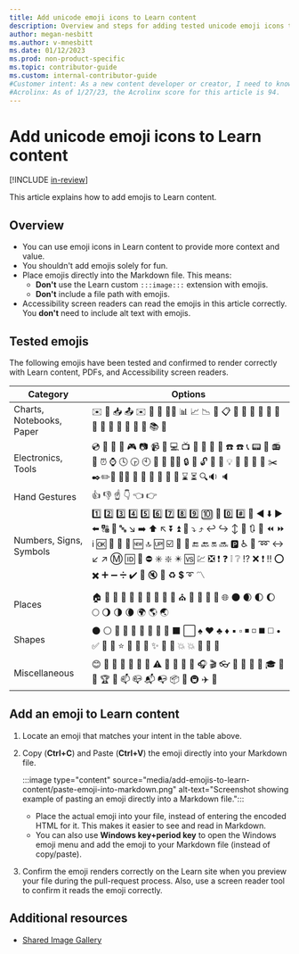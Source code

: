```yaml
---
title: Add unicode emoji icons to Learn content
description: Overview and steps for adding tested unicode emoji icons to Learn content.
author: megan-nesbitt
ms.author: v-mnesbitt
ms.date: 01/12/2023
ms.prod: non-product-specific
ms.topic: contributor-guide
ms.custom: internal-contributor-guide
#Customer intent: As a new content developer or creator, I need to know what unicode emoji icons I can add to my Learn content that will render correctly on the Learn platform and with Accessibility screen reader tools.
#Acrolinx: As of 1/27/23, the Acrolinx score for this article is 94.
---
```

# Add unicode emoji icons to Learn content

[!INCLUDE [in-review](../includes/in-review.md)]

This article explains how to add emojis to Learn content.

## Overview

- You can use emoji icons in Learn content to provide more context and value.
- You shouldn't add emojis solely for fun.
- Place emojis directly into the Markdown file. This means:
    - **Don't** use the Learn custom `:::image:::` extension with emojis.
    - **Don't** include a file path with emojis.
- Accessibility screen readers can read the emojis in this article correctly. You **don't** need to include alt text with emojis.

## Tested emojis

The following emojis have been tested and confirmed to render correctly with Learn content, PDFs, and Accessibility screen readers.

|Category|Options|
|--------|-------|
|Charts, Notebooks, Paper|✉️ 📧 📥 📤 ✉️ 📨 📄 📃📑 📊 📈 📉 📜 📋 📁 📂 📕 📗 📘 📙 📓 📔 📒 📰 📝 📝 📖 📚 🔖|
|Electronics, Tools|💿 📀 💽 💾 🎮 📷 📹 🎥 💻 📺 📱 📳 📴 📲 ☎️ ☎️ 📞 📟 📠 📻 📇 ⏰ ⌚ 🕓 🕞 🕙 📡 📼 🔬🔭 🔒 🔏 🔓 🔐 🔑 💡 🔦 🔧 🔩 🔨 ✂️ ✒️✏️🔗 📐📏 📎 📌 🔌 🔋 📣 📢 ⌛ ⏳ 🔍🔉 🔈|
|Hand Gestures|👍 👎 ☝️ 👇 👈 👉|
|Numbers, Signs, Symbols|1️⃣ 2️⃣ 3️⃣ 4️⃣ 5️⃣ 6️⃣ 7️⃣ 8️⃣ 9️⃣ 🔟 🔢 0️⃣ #️⃣ 🔣 ◀️ ⬇️ ▶️ ⬅️ 🔠 🔡 🔤 ↘️ ➡️ ⬆️ ↖️ ⏬ ⏫ 🔽 ⤵️ ⤴️ ↩️ ↪️  ↕️ 🔼 🔃 🔄 ⏪ ⏩ ℹ️ 🆗 🔀 🔁 🔂 🆕 🔝 🆙 ☑️ 🎦 📶 🔚 🔙 🔛 🔜 🅿️ ♿ 🚾 ➿ ↔️ ↙️ ↗️ Ⓜ️ 🆔 🚫 ⛔ ✳️ ❇️ ✴️ 🆚 💹 ❎ ❗ ❓ ❕ ❔ ⁉️ ❌ ❗ ‼️ ⭕ ✖️ ➕ ➖ ➗ ✔️ 🔕 🔇 💱 ♻️ 💲 ➰ 〽️|
|Places|🏠 🏡 🏫 🏢 🏣 🏥 🏦 🏪 🏨 💒 ⛪ 🏬 🏤 🌇 🌆 🌐 🌑 🌒 🌓 🌔 🌕 🌖 🌗 🌘 🌍 🌎 🌏|
|Shapes|⚫ ⚪ 🔴 🔵 🔘 🔷 🔶 🔹 🔺 ⬛ ⬜ ♠️ ♥️ ♣️ ♦️ ▪️ ▫️ ◾ ◽ ◼️ ◻️ • ✅ 🔲 🔳 ⭐ 💎 💠 💮 ✨ 🌟 💫 💥 💥 💢 🔆 🔅|
|Miscellaneous|😊 📆 📅 🚦 🚥 🏁 🚩 ⚠️ 🚧 📛 🎨 🎤 🎧 🎬 👓 🎯 🔔 🎉 🎈 🎓 🎲 💯 🏆 📮 📫 📪 📬 📭 📦 🚀 🚇 ✈️ 🌠|

## Add an emoji to Learn content

1. Locate an emoji that matches your intent in the table above.

1. Copy (**Ctrl+C**) and Paste (**Ctrl+V**) the emoji directly into your Markdown file.

   :::image type="content" source="media/add-emojis-to-learn-content/paste-emoji-into-markdown.png" alt-text="Screenshot showing example of pasting an emoji directly into a Markdown file.":::

   - Place the actual emoji into your file, instead of entering the encoded HTML for it. This makes it easier to see and read in Markdown.
   - You can also use **Windows key+period key** to open the Windows emoji menu and add the emoji to your Markdown file (instead of copy/paste).

1. Confirm the emoji renders correctly on the Learn site when you preview your file during the pull-request process. Also, use a screen reader tool to confirm it reads the emoji correctly.

## Additional resources

- [Shared Image Gallery](https://review.learn.microsoft.com/content-production-service/internal/image-gallery?branch=main)
